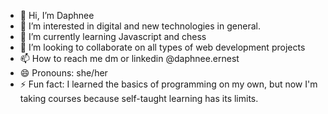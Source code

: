 - 👋 Hi, I’m Daphnee
- 👀 I’m interested in  digital and new technologies in general.
- 🌱 I’m currently learning Javascript and chess
- 💞️ I’m looking to collaborate on all types of web development projects
- 📫 How to reach me dm or linkedin @daphnee.ernest
- 😄 Pronouns: she/her
- ⚡ Fun fact: I learned the basics of programming on my own, but now I'm taking courses because self-taught learning has its limits.

<!---
ErnestDaph/ErnestDaph is a ✨ special ✨ repository because its `README.md` (this file) appears on your GitHub profile.
You can click the Preview link to take a look at your changes.
--->
